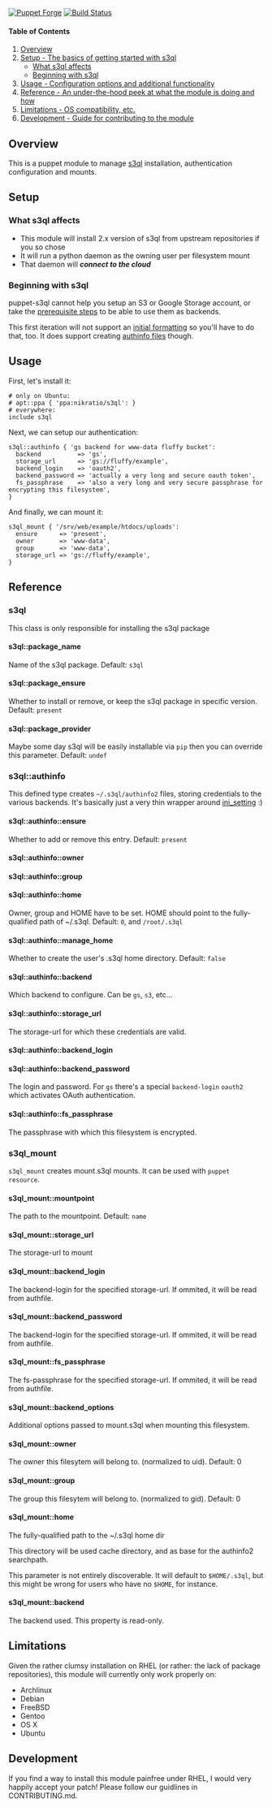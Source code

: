[![Puppet Forge](https://img.shields.io/puppetforge/v/brainsware/s3ql.svg)](https://forge.puppetlabs.com/brainsware/s3ql) 
[![Build Status](https://img.shields.io/travis/Brainsware/puppet-s3ql/master.svg)](https://travis-ci.org/Brainsware/puppet-s3ql) 

#### Table of Contents

1. [Overview](#overview)
3. [Setup - The basics of getting started with s3ql](#setup)
    * [What s3ql affects](#what-s3ql-affects)
    * [Beginning with s3ql](#beginning-with-s3ql)
4. [Usage - Configuration options and additional functionality](#usage)
5. [Reference - An under-the-hood peek at what the module is doing and how](#reference)
5. [Limitations - OS compatibility, etc.](#limitations)
6. [Development - Guide for contributing to the module](#development)

## Overview

This is a puppet module to manage
[s3ql](http://www.rath.org/s3ql-docs/about.html) installation, authentication
configuration and mounts.


## Setup

### What s3ql affects

* This module will install 2.x version of s3ql from upstream repositories if you so chose
* It will run a python daemon as the owning user per filesystem mount
* That daemon will ***connect to the cloud***

### Beginning with s3ql

puppet-s3ql cannot help you setup an S3 or Google Storage account, or take the
[prerequisite steps](http://www.rath.org/s3ql-docs/backends.html) to be able to
use them as backends.

This first iteration will not support an [initial
formatting](http://www.rath.org/s3ql-docs/mkfs.html) so you'll have to do that,
too. It does support creating [authinfo files](http://www.rath.org/s3ql-docs/authinfo.html) though.

## Usage

First, let's install it:

```puppet
# only on Ubuntu:
# apt::ppa { 'ppa:nikratio/s3ql': }
# everywhere:
include s3ql
```

Next, we can setup our authentication:

```puppet
s3ql::authinfo { 'gs backend for www-data fluffy bucket':
  backend          => 'gs',
  storage_url      => 'gs://fluffy/example',
  backend_login    => 'oauth2',
  backend_password => 'actually a very long and secure oauth token',
  fs_passphrase    => 'also a very long and very secure passphrase for encrypting this filesystem',
}
```

And finally, we can mount it:

```puppet
s3ql_mount { '/srv/web/example/htdocs/uploads':
  ensure      => 'present',
  owner       => 'www-data',
  group       => 'www-data',
  storage_url => 'gs://fluffy/example',
}
```

## Reference

### s3ql

This class is only responsible for installing the s3ql package

#### s3ql::package_name

Name of the s3ql package. Default: `s3ql`

#### s3ql::package_ensure

Whether to install or remove, or keep the s3ql package in specific version. Default: `present`

#### s3ql::package_provider

Maybe some day s3ql will be easily installable via `pip` then you can override this parameter. Default: `undef`

### s3ql::authinfo

This defined type creates `~/.s3ql/authinfo2` files, storing credentials to the
various backends. It's basically just a very thin wrapper around
[ini_setting](https://github.com/puppetlabs/puppetlabs-inifile) :)

#### s3ql::authinfo::ensure

Whether to add or remove this entry. Default: `present`

#### s3ql::authinfo::owner
#### s3ql::authinfo::group
#### s3ql::authinfo::home

Owner, group and HOME have to be set. HOME should point to the fully-qualified path of ~/.s3ql.
Default: `0`, and `/root/.s3ql`

#### s3ql::authinfo::manage_home

Whether to create the user's .s3ql home directory. Default: `false`

#### s3ql::authinfo::backend

Which backend to configure. Can be `gs`, `s3`, etc...

#### s3ql::authinfo::storage_url

The storage-url for which these credentials are valid.

#### s3ql::authinfo::backend_login
#### s3ql::authinfo::backend_password

The login and password. For `gs` there's a special `backend-login` `oauth2`
which activates OAuth authentication.

#### s3ql::authinfo::fs_passphrase

The passphrase with which this filesystem is encrypted.

### s3ql_mount

`s3ql_mount` creates mount.s3ql mounts. It can be used with `puppet resource`.

#### s3ql_mount::mountpoint

The path to the mountpoint. Default: `name`

#### s3ql_mount::storage_url

The storage-url to mount

#### s3ql_mount::backend_login

The backend-login for the specified storage-url.
If ommited, it will be read from authfile.

#### s3ql_mount::backend_password

The backend-login for the specified storage-url.
If ommited, it will be read from authfile.

#### s3ql_mount::fs_passphrase

The fs-passphrase for the specified storage-url.
If ommited, it will be read from authfile.

#### s3ql_mount::backend_options

Additional options passed to mount.s3ql when mounting this filesystem.

#### s3ql_mount::owner

The owner this filesytem will belong to. (normalized to uid). Default: 0

#### s3ql_mount::group

The group this filesytem will belong to. (normalized to gid). Default: 0

#### s3ql_mount::home

The fully-qualified path to the ~/.s3ql home dir

This directory will be used cache directory, and as base for the authinfo2
searchpath.

This parameter is not entirely discoverable. It will default to `$HOME/.s3ql`,
but this might be wrong for users who have no `$HOME`, for instance.

#### s3ql_mount::backend

The backend used. This property is read-only.


## Limitations

Given the rather clumsy installation on RHEL (or rather: the lack of package
repositories), this module will currently only work properly on:

- Archlinux
- Debian
- FreeBSD
- Gentoo
- OS X
- Ubuntu

## Development

If you find a way to install this module painfree under RHEL, I would very
happily accept your patch! Please follow our guidlines in CONTRIBUTING.md.
